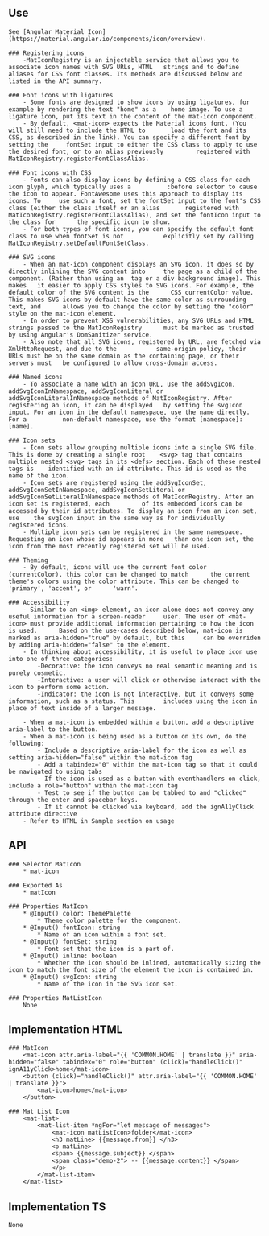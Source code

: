 ## Use
    See [Angular Material Icon](https://material.angular.io/components/icon/overview). 

    ### Registering icons
        -MatIconRegistry is an injectable service that allows you to associate icon names with SVG URLs, HTML   strings and to define aliases for CSS font classes. Its methods are discussed below and listed in the API summary.

    ### Font icons with ligatures
        - Some fonts are designed to show icons by using ligatures, for example by rendering the text "home" as a    home image. To use a ligature icon, put its text in the content of the mat-icon component.
        - By default, <mat-icon> expects the Material icons font. (You will still need to include the HTML to       load the font and its CSS, as described in the link). You can specify a different font by setting the     fontSet input to either the CSS class to apply to use the desired font, or to an alias previously         registered with MatIconRegistry.registerFontClassAlias.

    ### Font icons with CSS
        - Fonts can also display icons by defining a CSS class for each icon glyph, which typically uses a          :before selector to cause the icon to appear. FontAwesome uses this approach to display its icons. To     use such a font, set the fontSet input to the font's CSS class (either the class itself or an alias       registered with MatIconRegistry.registerFontClassAlias), and set the fontIcon input to the class for      the specific icon to show.
        - For both types of font icons, you can specify the default font class to use when fontSet is not           explicitly set by calling MatIconRegistry.setDefaultFontSetClass.

    ### SVG icons
        - When an mat-icon component displays an SVG icon, it does so by directly inlining the SVG content into     the page as a child of the component. (Rather than using an  tag or a div background image). This makes   it easier to apply CSS styles to SVG icons. For example, the default color of the SVG content is the      CSS currentColor value. This makes SVG icons by default have the same color as surrounding text, and      allows you to change the color by setting the "color" style on the mat-icon element.
        - In order to prevent XSS vulnerabilities, any SVG URLs and HTML strings passed to the MatIconRegistry      must be marked as trusted by using Angular's DomSanitizer service.
        - Also note that all SVG icons, registered by URL, are fetched via XmlHttpRequest, and due to the           same-origin policy, their URLs must be on the same domain as the containing page, or their servers must   be configured to allow cross-domain access.

    ### Named icons
        - To associate a name with an icon URL, use the addSvgIcon, addSvgIconInNamespace, addSvgIconLiteral or     addSvgIconLiteralInNamespace methods of MatIconRegistry. After registering an icon, it can be displayed   by setting the svgIcon input. For an icon in the default namespace, use the name directly. For a          non-default namespace, use the format [namespace]:[name].

    ### Icon sets
        - Icon sets allow grouping multiple icons into a single SVG file. This is done by creating a single root    <svg> tag that contains multiple nested <svg> tags in its <defs> section. Each of these nested tags is    identified with an id attribute. This id is used as the name of the icon.
        - Icon sets are registered using the addSvgIconSet, addSvgIconSetInNamespace, addSvgIconSetLiteral or       addSvgIconSetLiteralInNamespace methods of MatIconRegistry. After an icon set is registered, each         of its embedded icons can be accessed by their id attributes. To display an icon from an icon set, use    the svgIcon input in the same way as for individually registered icons.
        - Multiple icon sets can be registered in the same namespace. Requesting an icon whose id appears in more   than one icon set, the icon from the most recently registered set will be used.

    ### Theming
        - By default, icons will use the current font color (currentColor). this color can be changed to match      the current theme's colors using the color attribute. This can be changed to 'primary', 'accent', or      'warn'.

    ### Accessibility
        - Similar to an <img> element, an icon alone does not convey any useful information for a screen-reader     user. The user of <mat-icon> must provide additional information pertaining to how the icon is used.      Based on the use-cases described below, mat-icon is marked as aria-hidden="true" by default, but this     can be overriden by adding aria-hidden="false" to the element.
        - In thinking about accessibility, it is useful to place icon use into one of three categories:
            -Decorative: the icon conveys no real semantic meaning and is purely cosmetic.
            -Interactive: a user will click or otherwise interact with the icon to perform some action.
            -Indicator: the icon is not interactive, but it conveys some information, such as a status. This        includes using the icon in place of text inside of a larger message.

        - When a mat-icon is embedded within a button, add a descriptive aria-label to the button.
        - When a mat-icon is being used as a button on its own, do the following:
            - Include a descriptive aria-label for the icon as well as setting aria-hidden="false" within the mat-icon tag
            - Add a tabindex="0" within the mat-icon tag so that it could be navigated to using tabs
            - If the icon is used as a button with eventhandlers on click, include a role="button" within the mat-icon tag
            - Test to see if the button can be tabbed to and "clicked" through the enter and spacebar keys.
            - If it cannot be clicked via keyboard, add the ignA11yClick attribute directive
        - Refer to HTML in Sample section on usage

## API
    ### Selector MatIcon
        * mat-icon
    
    ### Exported As 
        * matIcon

    ### Properties MatIcon
        * @Input() color: ThemePalette
            * Theme color palette for the component.
        * @Input() fontIcon: string
            * Name of an icon within a font set.
        * @Input() fontSet: string
            * Font set that the icon is a part of.
        * @Input() inline: boolean
            * Whether the icon should be inlined, automatically sizing the icon to match the font size of the element the icon is contained in.
        * @Input() svgIcon: string
            * Name of the icon in the SVG icon set.
    
    ### Properties MatListIcon
        None

## Implementation HTML
    ### MatIcon
        <mat-icon attr.aria-label="{{ 'COMMON.HOME' | translate }}" aria-hidden="false" tabindex="0" role="button" (click)="handleClick()" ignA11yClick>home</mat-icon>
        <button (click)="handleClick()" attr.aria-label="{{ 'COMMON.HOME' | translate }}">
            <mat-icon>home</mat-icon>
        </button>
    
    ### Mat List Icon
        <mat-list>
            <mat-list-item *ngFor="let message of messages">
                <mat-icon matListIcon>folder</mat-icon>
                <h3 matLine> {{message.from}} </h3>
                <p matLine>
                <span> {{message.subject}} </span>
                <span class="demo-2"> -- {{message.content}} </span>
                </p>
            </mat-list-item>
        </mat-list>

## Implementation TS
    None